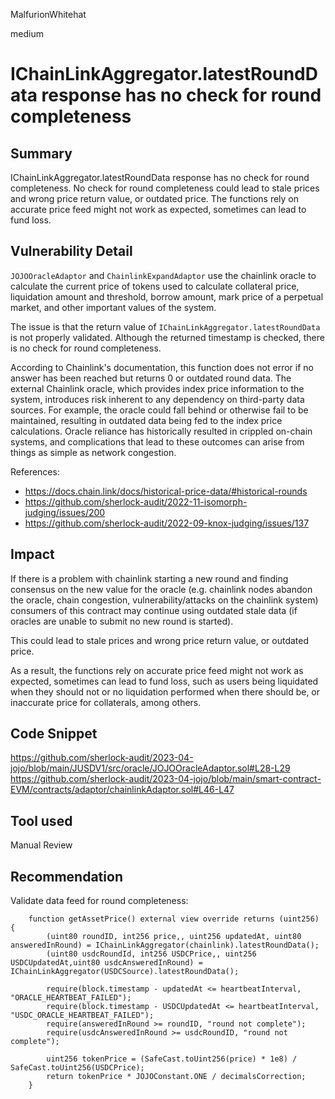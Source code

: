 MalfurionWhitehat

medium

# IChainLinkAggregator.latestRoundData response has no check for round completeness

## Summary

IChainLinkAggregator.latestRoundData response has no check for round completeness. No check for round completeness could lead to stale prices and wrong price return value, or outdated price. The functions rely on accurate price feed might not work as expected, sometimes can lead to fund loss.

## Vulnerability Detail

`JOJOOracleAdaptor` and `ChainlinkExpandAdaptor` use the chainlink oracle to calculate the current price of tokens used to calculate collateral price, liquidation amount and threshold, borrow amount, mark price of a perpetual market, and other important values of the system. 

The issue is that the return value of `IChainLinkAggregator.latestRoundData` is not properly validated. Although the returned timestamp is checked, there is no check for round completeness.

According to Chainlink's documentation, this function does not error if no answer has been reached but returns 0 or outdated round data. The external Chainlink oracle, which provides index price information to the system, introduces risk inherent to any dependency on third-party data sources. For example, the oracle could fall behind or otherwise fail to be maintained, resulting in outdated data being fed to the index price calculations. Oracle reliance has historically resulted in crippled on-chain systems, and complications that lead to these outcomes can arise from things as simple as network congestion.

References: 
- https://docs.chain.link/docs/historical-price-data/#historical-rounds
- https://github.com/sherlock-audit/2022-11-isomorph-judging/issues/200
- https://github.com/sherlock-audit/2022-09-knox-judging/issues/137


## Impact

If there is a problem with chainlink starting a new round and finding consensus on the new value for the oracle (e.g. chainlink nodes abandon the oracle, chain congestion, vulnerability/attacks on the chainlink system) consumers of this contract may continue using outdated stale data (if oracles are unable to submit no new round is started).

This could lead to stale prices and wrong price return value, or outdated price.

As a result, the functions rely on accurate price feed might not work as expected, sometimes can lead to fund loss, such as users being liquidated when they should not or no liquidation performed when there should be, or inaccurate price for collaterals, among others.

## Code Snippet

https://github.com/sherlock-audit/2023-04-jojo/blob/main/JUSDV1/src/oracle/JOJOOracleAdaptor.sol#L28-L29
https://github.com/sherlock-audit/2023-04-jojo/blob/main/smart-contract-EVM/contracts/adaptor/chainlinkAdaptor.sol#L46-L47

## Tool used

Manual Review

## Recommendation

Validate data feed for round completeness:

```solidity
    function getAssetPrice() external view override returns (uint256) {
        (uint80 roundID, int256 price,, uint256 updatedAt, uint80 answeredInRound) = IChainLinkAggregator(chainlink).latestRoundData();
        (uint80 usdcRoundId, int256 USDCPrice,, uint256 USDCUpdatedAt,uint80 usdcAnsweredInRound) = IChainLinkAggregator(USDCSource).latestRoundData();

        require(block.timestamp - updatedAt <= heartbeatInterval, "ORACLE_HEARTBEAT_FAILED");
        require(block.timestamp - USDCUpdatedAt <= heartbeatInterval, "USDC_ORACLE_HEARTBEAT_FAILED");
        require(answeredInRound >= roundID, "round not complete");
        require(usdcAnsweredInRound >= usdcRoundID, "round not complete");

        uint256 tokenPrice = (SafeCast.toUint256(price) * 1e8) / SafeCast.toUint256(USDCPrice);
        return tokenPrice * JOJOConstant.ONE / decimalsCorrection;
    }

```